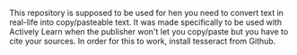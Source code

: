 This repository is supposed to be used for hen you need to convert text in real-life into copy/pasteable text.
It was made specifically to be used with Actively Learn when the publisher won't let you copy/paste but you have to cite your sources.
In order for this to work, install tesseract from Github.
